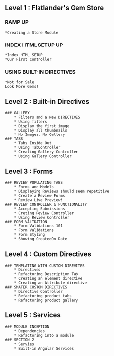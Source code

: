 ## Level 1 : Flatlander's Gem Store

###	RAMP UP
	*Creating a Store Module
### INDEX HTML SETUP UP
	*Index HTML SETUP
	*Our First Controller
### USING BUILT-IN DIRECTIVES
	*Not for Sale
	Look More Gems!

## Level 2 : Built-in Directives 
```
###	GALLERY
	* Filters and a New DIRECTIVES
	* Using filters
	* Display the first image
	* Display all thumbnails
	* No Images, No Gallery
### TABS
	* Tabs Inside Out
	* Using TabController
	* Creating Gallery Controller
	* Using Gallery Controller
```
## Level 3 : Forms
```
### REVIEW POPULATING TABS
	* Forms and Models
	* Displaying Reviews should seem repetitive
	* Create a Review Forms
	* Review Live Preview!
### REVIEW CONTROLLER & FUNCTIONALITY
	* Accepting Submissions
	* Creting Review Controller
	* Using Review Controller
### FORM VALIDATION
	* Form Validations 101
	* Form Validations
	* Form Styling
	* Showing CreatedOn Date
```	
## Level 4 : Custom Directives 
```
### TEMPLATING WITH CUSTOM DIREVITES
	* Directives
	* Refactoring Description Tab
	* Creating an element directive
	* Creating an Attribute directive
### SMATER CUSTOM DIRECTIVES
	* Directive Controller
	* Refactoring product tabs
	* Refactoring product gallery
```

## Level 5 : Services 
```
### MODULE INCEPTION
	* Dependencies
	* Refactoring into a module
### SECTION 2
	* Servies
	* Built-in Angular Services
```